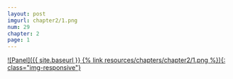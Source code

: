 ```yaml
---
layout: post
imgurl: chapter2/1.png
num: 29
chapter: 2
page: 1
---
```


[![Panel]({{ site.baseurl }} {% link resources/chapters/chapter2/1.png %}){: class="img-responsive"}]({{page.previous.url}}#panel)